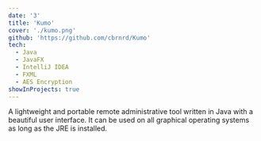 ```yaml
---
date: '3'
title: 'Kumo'
cover: './kumo.png'
github: 'https://github.com/cbrnrd/Kumo'
tech:
  - Java
  - JavaFX
  - IntelliJ IDEA
  - FXML
  - AES Encryption
showInProjects: true
---
```


A lightweight and portable remote administrative tool written in Java with a beautiful user interface. It can be used on all graphical operating systems as long as the JRE is installed.